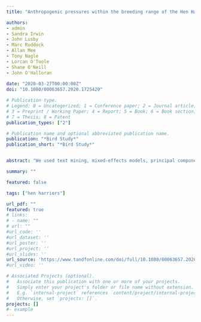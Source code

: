 ```yaml
---
title: "Anthropogenic pressures within the breeding range of the Hen Harrier Circus cyaneus in Ireland"

authors:
- admin
- Sandra Irwin
- John Lusby
- Marc Ruddock
- Allan Mee
- Tony Nagle
- Lorcan O'Toole
- Shane O'Neill
- John O'Halloran
 
date: "2020-03-27T00:00:00Z"
doi: "10.1080/00063657.2020.1725420"

# Publication type.
# Legend: 0 = Uncategorized; 1 = Conference paper; 2 = Journal article;
# 3 = Preprint / Working Paper; 4 = Report; 5 = Book; 6 = Book section;
# 7 = Thesis; 8 = Patent
publication_types: ["2"]

# Publication name and optional abbreviated publication name.
publication: "*Bird Study*"
publication_short: "*Bird Study*"


abstract: "We used text mining, mixed-effects models, principal component analysis and clustering methods to explore anthropogenic pressures on suitable breeding and foraging habitats for Hen Harriers in Ireland, based on the 2015 national breeding Hen Harrier survey data.Mixed-effects models described a strong influence of agriculture, forestry, predator activity, and recreational activities on survey areas that contained Hen Harrier territories. Cluster analyses described three discrete pressure clusters and showed consistent co-occurrence of independent pressures.Areas of suitable habitat for Hen Harriers in the uplands overlap with areas that experience anthropogenic pressures known to negatively impact on this vulnerable bird species. Combined with clear evidence for the co-occurrence of multiple pressures at a regional scale, this demonstrates a clear need for statutory agencies to consider the potential cumulative impacts of individual pressures when developing conservation strategies for Hen Harriers."

summary: ""

featured: false

tags: ["hen harriers"]

url_pdf: ""
featured: true
# links:
# - name: ""
# url: ""
#url_code: ''
#url_dataset: ''
#url_poster: ''
#url_project: ''
#url_slides: ''
url_source: 'https://www.tandfonline.com/doi/full/10.1080/00063657.2020.1725420'
#url_video: ''

# Associated Projects (optional).
#   Associate this publication with one or more of your projects.
#   Simply enter your project's folder or file name without extension.
#   E.g. `internal-project` references `content/project/internal-project/index.md`.
#   Otherwise, set `projects: []`.
projects: []
#- example
---
```


